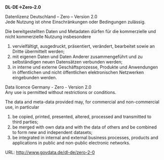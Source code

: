 **DL-DE->Zero-2.0**  

Datenlizenz Deutschland – Zero – Version 2.0  
Jede Nutzung ist ohne Einschränkungen oder Bedingungen zulässig.  

Die bereitgestellten Daten und Metadaten dürfen für die kommerzielle und nicht kommerzielle Nutzung insbesondere  

1. vervielfältigt, ausgedruckt, präsentiert, verändert, bearbeitet sowie an Dritte übermittelt werden;  
2. mit eigenen Daten und Daten Anderer zusammengeführt und zu selbständigen neuen Datensätzen verbunden werden;  
3. in interne und externe Geschäftsprozesse, Produkte und Anwendungen in öffentlichen und nicht öffentlichen elektronischen Netzwerken eingebunden werden.  

Data licence Germany - Zero - Version 2.0  
Any use is permitted without restrictions or conditions.  

The data and meta-data provided may, for commercial and non-commercial use, in particular  

1. be copied, printed, presented, altered, processed and transmitted to third parties;  
2. be merged with own data and with the data of others and be combined to form new and independent datasets;  
3. be integrated in internal and external business processes, products and applications in public and non-public electronic networks.  

URL: http://www.govdata.de/dl-de/zero-2-0

